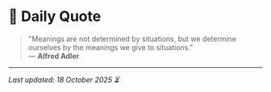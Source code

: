 # 📜 Daily Quote

> "Meanings are not determined by situations, but we determine ourselves by the meanings we give to situations."  
> — **Alfred Adler**

---

_Last updated: 18 October 2025 ⏳_
